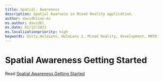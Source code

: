 ```yaml
---
title: Spatial. Awareness
description: Spatial Awarness in Mixed Reality application.
author: davidkline-ms
ms.author: davidkl
ms.date: 01/12/2021
ms.localizationpriority: high
keywords: Unity,HoloLens, HoloLens 2, Mixed Reality, development, MRTK,
---
```


# Spatial Awareness Getting Started

Read [Spatial Awareness Getting Started](../features/spatial-awareness/SpatialAwarenessGettingStarted.md)
